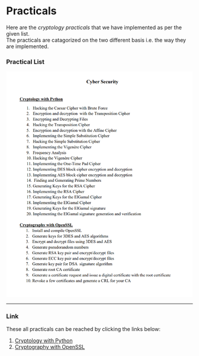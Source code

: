 # Practicals
Here are the _cryptology practicals_ that we have implemented as per the given list.  
The practicals are catagorized on the two different basis i.e. the way they are implemented.  

### Practical List
![Practical List](img/practicalList.png)

---

### Link
These all practicals can be reached by clicking the links below:    
1. [Cryptology with Python](./Python/)
2. [Cryptography with OpenSSL](./OpenSSL/)  


